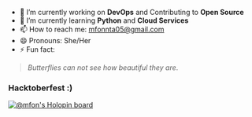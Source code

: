 - 🔭 I’m currently working on **DevOps** and Contributing to **Open Source**
- 🌱 I’m currently learning **Python** and **Cloud Services**
- 📫 How to reach me: mfonnta05@gmail.com
- 😄 Pronouns: She/Her
- ⚡ Fun fact: 
> *Butterflies can not see how beautiful they are*. <br>

### Hacktoberfest :)
[![@mfon's Holopin board](https://holopin.io/api/user/board?user=mfon)](https://holopin.io/@mfon)




<!--
- 👯 I’m looking to collaborate on ...
- 🤔 I’m looking for help with ...
- 💬 Ask me about ...
-->
